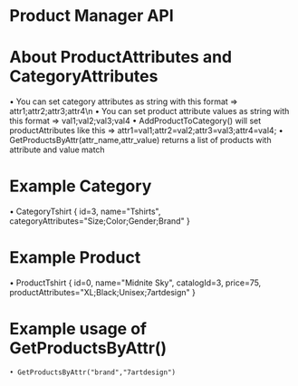 # Product Manager API

# About ProductAttributes and CategoryAttributes
  • You can set category attributes as string with this format => attr1;attr2;attr3;attr4\n
  • You can set product attribute values as string with this format => val1;val2;val3;val4
  • AddProductToCategory() will set productAttributes like this => attr1=val1;attr2=val2;attr3=val3;attr4=val4;
  • GetProductsByAttr(attr_name,attr_value) returns a list of products with attribute and value match

# Example Category
  • CategoryTshirt
  {
    id=3,
    name="Tshirts",
    categoryAttributes="Size;Color;Gender;Brand"
  }

# Example Product
  • ProductTshirt
  {
    id=0,
    name="Midnite Sky",
    catalogId=3,
    price=75,
    productAttributes="XL;Black;Unisex;7artdesign"
  }
  
  # Example usage of GetProductsByAttr()
    • GetProductsByAttr("brand","7artdesign")
